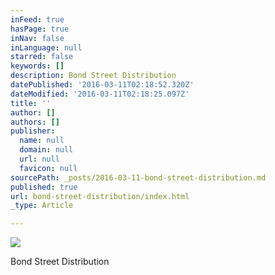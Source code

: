 ```yaml
---
inFeed: true
hasPage: true
inNav: false
inLanguage: null
starred: false
keywords: []
description: Bond Street Distribution
datePublished: '2016-03-11T02:18:52.320Z'
dateModified: '2016-03-11T02:18:25.097Z'
title: ''
author: []
authors: []
publisher:
  name: null
  domain: null
  url: null
  favicon: null
sourcePath: _posts/2016-03-11-bond-street-distribution.md
published: true
url: bond-street-distribution/index.html
_type: Article

---
```

![](https://the-grid-user-content.s3-us-west-2.amazonaws.com/a74c609f-5b38-48cd-b191-0ce88a691d54.jpg)

Bond Street Distribution
